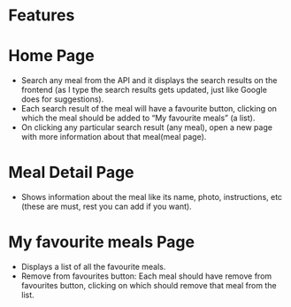 # Features 
# Home Page
- Search any meal from the API and it displays the search results on the frontend (as I type the search results gets updated, just like Google does for suggestions).
- Each search result of the meal will have a favourite button, clicking on which the meal should be added to “My favourite meals” (a list).
- On clicking any particular search result (any meal), open a new page with more information about that meal(meal page).

# Meal Detail Page
- Shows information about the meal like its name, photo, instructions, etc (these are must, rest you can add if you want).

# My favourite meals Page
- Displays a list of all the favourite meals.
- Remove from favourites button: Each meal should have remove from favourites button, clicking on which should remove that meal from the list.
